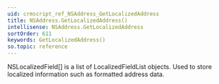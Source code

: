```yaml
---
uid: crmscript_ref_NSAddress_GetLocalizedAddress
title: NSAddress.GetLocalizedAddress()
intellisense: NSAddress.GetLocalizedAddress
sortOrder: 611
keywords: GetLocalizedAddress()
so.topic: reference
---
```



NSLocalizedField[] is a list of LocalizedFieldList objects. Used to store localized information such as formatted address data.



